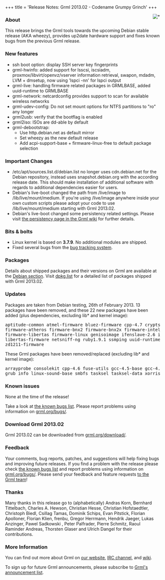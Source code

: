 +++
title = 'Release Notes: Grml 2013.02 - Codename Grumpy Grinch'
+++

<p><a href="/screenshots/"><img align="right" style="margin-left: 20px;
border: 0" src="/screenshots/grml_2013.02.jpg" alt="*" /></a></p>

<h3>About</h3>

<p>This release brings the Grml tools towards the upcoming Debian stable
release (AKA wheezy), provides up2date hardware support and fixes known
bugs from the previous Grml release.</p>

<h3>New features</h3>

<ul>

<li>ssh boot option: display SSH server key fingerprints

<li>grml-hwinfo: added support for lsscsi, iscsiadm,
proxmox/libvirt/openvz/vserver information retrieval, swapon, mdadm,
LVM + dmsetup, now using 'lspci -nn' for lspci output

<li>grml-live: handling firmware related packages in GRMLBASE, added
uuid-runtime to GRMLBASE

<li>grml-network: netcardconfig provides support to scan for available
wireless networks

<li>grml-udev-config: Do not set mount options for NTFS partitions to
"ro" any longer

<li>grml2usb: verify that the bootflag is enabled

<li>grml2iso: ISOs are dd-able by default

<li>grml-debootstrap:

<ul>

<li>Use http.debian.net as default mirror
<li>Set wheezy as the new default release
<li>Add acpi-support-base + firmware-linux-free to default package selection

</ul>

</ul>

<h3>Important Changes</h3>

<ul>

<li>/etc/apt/sources.list.d/debian.list no longer uses cdn.debian.net
for the Debian repository, instead uses snapshot.debian.org with the
according release date. This should make installation of additional
software with regards to additional dependencies easier for users.

<li>Debian's live-boot changed the path from /live/image to
/lib/live/mount/medium. If you're using /live/image anywhere inside
your own custom scripts please adopt your code to use /lib/live/mount/medium
starting with Grml 2013.02.

<li>Debian's live-boot changed some persistency related settings.
Please visit <a href="https://github.com/grml/grml/wiki/persistency">
the persistency page in the Grml wiki</a> for further details.

</ul>

<h3>Bits &amp; bolts</h3>

<ul>
<li>Linux kernel is based on <b>3.7.9</b>. No additional modules are shipped.</li>
<li>Fixed several bugs from the <a href="http://bts.grml.org/grml/">bug tracking system</a>.</li>
</ul>

<h3>Packages</h3>

<p>Details about shipped packages and their versions on Grml are
available at the <a href="/files/#debian">Debian section</a>. Visit
<a href="/files/grml64-full_2013.02/dpkg.list">dpkg.list</a> for a
detailed list of packages shipped with Grml 2013.02.</p>

<h3>Updates</h3>

<p>Packages are taken from Debian testing, 26th of February
2013. 13 packages have been removed, and these 22 new packages
have been added (plus dependencies, excluding lib* and kernel image):</p>

<pre class="rahmen">
aptitude-common atmel-firmware bluez-firmware cpp-4.7 cryptsetup-bin epdfview
firmware-atheros firmware-bnx2 firmware-bnx2x firmware-intelwimax
firmware-libertas firmware-linux genisoimage ifenslave-2.6 insserv
libertas-firmware netsniff-ng ruby1.9.1 ssmping uuid-runtime virt-what
zd1211-firmware
</pre>

<p>These Grml packages have been removed/replaced (excluding lib* and kernel image):</p>

<pre class="rahmen">
arrayprobe consolekit cpp-4.6 fuse-utils gcc-4.5-base gcc-4.6-base
grub info linux-sound-base smbfs tasksel tasksel-data xorriso
</pre>

<h3>Known issues</h3>

<p>None at the time of the release!</p>

<p>Take a look at <a
href="/bugs/known/">the known bugs list</a>.
Please report problems using information on <a
href="/bugs/">grml.org/bugs/</a>.</p>


<h3>Download Grml 2013.02</h3>

<p>Grml 2013.02 can be downloaded from
<a href="/download/">grml.org/download/</a>.</p>

<h3>Feedback</h3>

<p>Your comments, bug reports, patches, and suggestions will help
fixing bugs and improving future releases. If you find a problem with
the release please check <a
href="/bugs/known/">the known bugs list</a> and report problems using information on <a
href="/bugs/">grml.org/bugs/</a>. Please send your feedback and
feature requests <a href="/contact/">to the Grml team</a>!</p>

<h3 id="thanks">Thanks</h3>

<p>Many thanks in this release go to (alphabetically)
Andras Korn,
Bernhard Tittelbach,
Charles A. Hewson,
Christian Hesse,
Christian Hofstaedtler,
Christoph Biedl,
Csillag Tamas,
Dominik Schips,
Evan Pitstick,
Florian Apolloner,
Florian Klien,
frenbu,
Gregor Herrmann,
Hendrik Jaeger,
Lukas Anzinger,
Pawel Sadkowski ,
Peter Palfrader,
Pierre Schmitz,
Raoul Raminder Andreas,
Thorsten Glaser and
Ulrich Dangel
for their contributions.</p>

<h3>More Information</h3>

<p>You can find out more about Grml on <a href="/">our website</a>, <a
href="/contact/#irc">IRC channel</a>, and <a
href="http://wiki.grml.org/">wiki</a>.

<p>To sign up for future Grml announcements, please subscribe to <a
href="http://ml.grml.org/postorius/lists/grml-announce.ml.grml.org">Grml's
announcement list</a>.</p>

